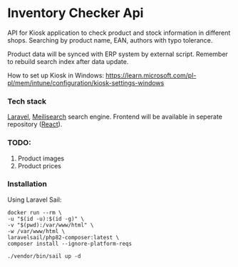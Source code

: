 # Inventory Checker Api

API for Kiosk application to check product and stock information in different shops. Searching by product name, EAN, authors with typo tolerance.

Product data will be synced with ERP system by external script. Remember to rebuild search index after data update.

How to set up Kiosk in Windows:
https://learn.microsoft.com/pl-pl/mem/intune/configuration/kiosk-settings-windows


### Tech stack
[Laravel](https://laravel.com), [Meilisearch](https://meilisearch.com) search engine. Frontend will be available in seperate repository ([React](https://react.dev)). 



### TODO:
1. Product images
2. Product prices


### Installation
Using Laravel Sail:
```
docker run --rm \
-u "$(id -u):$(id -g)" \
-v "$(pwd):/var/www/html" \
-w /var/www/html \
laravelsail/php82-composer:latest \
composer install --ignore-platform-reqs
```
```
./vendor/bin/sail up -d
```
